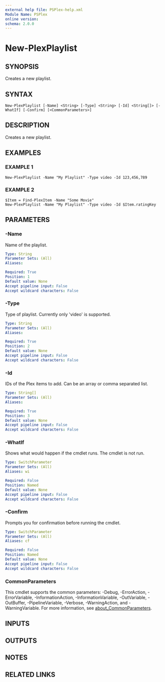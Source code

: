 ```yaml
---
external help file: PSPlex-help.xml
Module Name: PSPlex
online version:
schema: 2.0.0
---
```


# New-PlexPlaylist

## SYNOPSIS
Creates a new playlist.

## SYNTAX

```
New-PlexPlaylist [-Name] <String> [-Type] <String> [-Id] <String[]> [-WhatIf] [-Confirm] [<CommonParameters>]
```

## DESCRIPTION
Creates a new playlist.

## EXAMPLES

### EXAMPLE 1
```
New-PlexPlaylist -Name "My Playlist" -Type video -Id 123,456,789
```

### EXAMPLE 2
```
$Item = Find-PlexItem -Name "Some Movie"
New-PlexPlaylist -Name "My Playlist" -Type video -Id $Item.ratingKey
```

## PARAMETERS

### -Name
Name of the playlist.

```yaml
Type: String
Parameter Sets: (All)
Aliases:

Required: True
Position: 1
Default value: None
Accept pipeline input: False
Accept wildcard characters: False
```

### -Type
Type of playlist.
Currently only 'video' is supported.

```yaml
Type: String
Parameter Sets: (All)
Aliases:

Required: True
Position: 2
Default value: None
Accept pipeline input: False
Accept wildcard characters: False
```

### -Id
IDs of the Plex items to add.
Can be an array or comma separated list.

```yaml
Type: String[]
Parameter Sets: (All)
Aliases:

Required: True
Position: 3
Default value: None
Accept pipeline input: False
Accept wildcard characters: False
```

### -WhatIf
Shows what would happen if the cmdlet runs.
The cmdlet is not run.

```yaml
Type: SwitchParameter
Parameter Sets: (All)
Aliases: wi

Required: False
Position: Named
Default value: None
Accept pipeline input: False
Accept wildcard characters: False
```

### -Confirm
Prompts you for confirmation before running the cmdlet.

```yaml
Type: SwitchParameter
Parameter Sets: (All)
Aliases: cf

Required: False
Position: Named
Default value: None
Accept pipeline input: False
Accept wildcard characters: False
```

### CommonParameters
This cmdlet supports the common parameters: -Debug, -ErrorAction, -ErrorVariable, -InformationAction, -InformationVariable, -OutVariable, -OutBuffer, -PipelineVariable, -Verbose, -WarningAction, and -WarningVariable. For more information, see [about_CommonParameters](http://go.microsoft.com/fwlink/?LinkID=113216).

## INPUTS

## OUTPUTS

## NOTES

## RELATED LINKS
